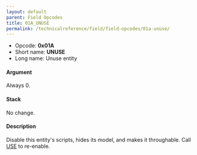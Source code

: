 ```yaml
---
layout: default
parent: Field Opcodes
title: 01A_UNUSE
permalink: /technicalreference/field/field-opcodes/01a-unuse/
---
```


-   Opcode: **0x01A**
-   Short name: **UNUSE**
-   Long name: Unuse entity

#### Argument

Always 0.

#### Stack

No change.

#### Description

Disable this entity's scripts, hides its model, and makes it throughable. Call [USE](0E5_USE) to re-enable.
